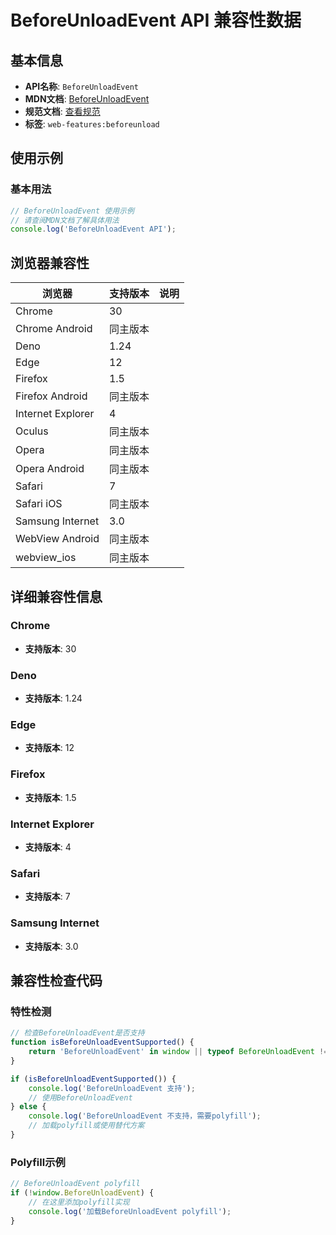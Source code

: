 # BeforeUnloadEvent API 兼容性数据

## 基本信息

- **API名称**: `BeforeUnloadEvent`
- **MDN文档**: [BeforeUnloadEvent](https://developer.mozilla.org/docs/Web/API/BeforeUnloadEvent)
- **规范文档**: [查看规范](https://html.spec.whatwg.org/multipage/nav-history-apis.html#the-beforeunloadevent-interface)
- **标签**: `web-features:beforeunload`

## 使用示例

### 基本用法

```javascript
// BeforeUnloadEvent 使用示例
// 请查阅MDN文档了解具体用法
console.log('BeforeUnloadEvent API');
```

## 浏览器兼容性

| 浏览器 | 支持版本 | 说明 |
|--------|----------|------|
| Chrome | 30 |  |
| Chrome Android | 同主版本 |  |
| Deno | 1.24 |  |
| Edge | 12 |  |
| Firefox | 1.5 |  |
| Firefox Android | 同主版本 |  |
| Internet Explorer | 4 |  |
| Oculus | 同主版本 |  |
| Opera | 同主版本 |  |
| Opera Android | 同主版本 |  |
| Safari | 7 |  |
| Safari iOS | 同主版本 |  |
| Samsung Internet | 3.0 |  |
| WebView Android | 同主版本 |  |
| webview_ios | 同主版本 |  |

## 详细兼容性信息

### Chrome

- **支持版本**: 30

### Deno

- **支持版本**: 1.24

### Edge

- **支持版本**: 12

### Firefox

- **支持版本**: 1.5

### Internet Explorer

- **支持版本**: 4

### Safari

- **支持版本**: 7

### Samsung Internet

- **支持版本**: 3.0

## 兼容性检查代码

### 特性检测

```javascript
// 检查BeforeUnloadEvent是否支持
function isBeforeUnloadEventSupported() {
    return 'BeforeUnloadEvent' in window || typeof BeforeUnloadEvent !== 'undefined';
}

if (isBeforeUnloadEventSupported()) {
    console.log('BeforeUnloadEvent 支持');
    // 使用BeforeUnloadEvent
} else {
    console.log('BeforeUnloadEvent 不支持，需要polyfill');
    // 加载polyfill或使用替代方案
}
```

### Polyfill示例

```javascript
// BeforeUnloadEvent polyfill
if (!window.BeforeUnloadEvent) {
    // 在这里添加polyfill实现
    console.log('加载BeforeUnloadEvent polyfill');
}
```

